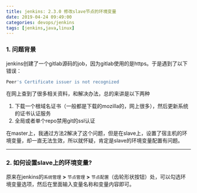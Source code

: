 ```yaml
---
title: jenkins: 2.3.0 修改slave节点的环境变量
date: 2019-04-24 09:49:00
categories: devops/jenkins
tags: [jenkins,java,linux]
---
```


### 1. 问题背景
jenkins创建了一个gitlab源码的job，因为gitlab使用的是https。于是遇到了以下错误：
``` bash
Peer's Certificate issuer is not recognized
```
在网上查到了很多相关资料，和解决办法，总的来讲是以下两种

1. 下载一个根域名证书（一般都是下载的mozilla的，网上很多），然后更新系统的证书认证服务
2. 全局或者单个repo禁用git的ssl认证

在master上，我通过方法2解决了这个问题，但是在slave上，设置了宿主机的环境变量，却一直无法生效，所以就怀疑，肯定是slave的环境变量配置有问题。

---

### 2. 如何设置slave上的环境变量?
原来在jenkins的`系统管理` **>** `节点管理` **>** `节点配置`（齿轮形状按钮）处，可以勾选环境变量选项，然后在里面输入变量名称和变量内容即可。

